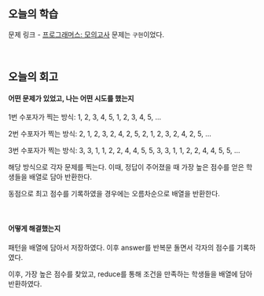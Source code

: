 ## 오늘의 학습
문제 링크 - [프로그래머스: 모의고사](https://school.programmers.co.kr/learn/courses/30/lessons/42840)
문제는 `구현`이었다.

<br />

## 오늘의 회고
#### 어떤 문제가 있었고, 나는 어떤 시도를 했는지
1번 수포자가 찍는 방식: 1, 2, 3, 4, 5, 1, 2, 3, 4, 5, ...

2번 수포자가 찍는 방식: 2, 1, 2, 3, 2, 4, 2, 5, 2, 1, 2, 3, 2, 4, 2, 5, ...

3번 수포자가 찍는 방식: 3, 3, 1, 1, 2, 2, 4, 4, 5, 5, 3, 3, 1, 1, 2, 2, 4, 4, 5, 5, ...

해당 방식으로 각자 문제를 찍는다. 이때, 정답이 주어졌을 때 가장 높은 점수를 얻은 학생들을 배열로 담아 반환한다.

동점으로 최고 점수를 기록하였을 경우에는 오름차순으로 배열을 반환한다.

<br />

#### 어떻게 해결했는지
패턴을 배열에 담아서 저장하였다. 이후 answer를 반복문 돌면서 각자의 점수를 기록하였다.

이후, 가장 높은 점수를 찾았고, reduce를 통해 조건을 만족하는 학생들을 배열에 담아 반환하였다.
